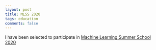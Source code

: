 ```yaml
---
layout: post
title: MLSS 2020
tags: education
comments: false
---
```


I have been selected to participate in <a href="http://mlss.tuebingen.mpg.de/2020/">Machine Learning Summer School 2020</a>


